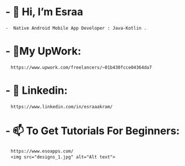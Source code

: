 # - 👋 Hi, I’m Esraa 
    -  Native Android Mobile App Developer : Java-Kotlin .
# - 👋My UpWork:
      https://www.upwork.com/freelancers/~01b430fcce04364da7
      
# - 👀 Linkedin:
      https://www.linkedin.com/in/esraaakram/
      
      
# -  📫 To Get Tutorials For Beginners:
      https://www.esoapps.com/
      <img src="designs_1.jpg" alt="Alt text">

<!-- - 🌱 I’m currently learning ...
- 💞️ I’m looking to collaborate on ...
- 📫 How to reach me ... -->

<!---
EsraaAkram/EsraaAkram is a ✨ special ✨ repository because its `README.md` (this file) appears on your GitHub profile.
You can click the Preview link to take a look at your changes.
--->

<!-- [![Esraa Akram's GitHub stats](https://github-readme-stats.vercel.app/api?username=EsraaAkram&count_private=true&show_icons=true&theme=radical)](https://github.com/EsraaAkram/github-readme-stats) -->



